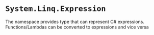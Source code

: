 # `System.Linq.Expression`

The namespace provides type that can represent C# expressions. Functions/Lambdas
can be converted to expressions and vice versa
